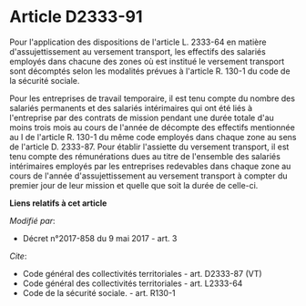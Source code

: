 # Article D2333-91

Pour l'application des dispositions de l'article L. 2333-64 en matière d'assujettissement au versement transport, les
effectifs des salariés employés dans chacune des zones où est institué le versement transport sont décomptés selon les
modalités prévues à l'article R. 130-1 du code de la sécurité sociale. 

Pour les entreprises de travail temporaire, il est tenu compte du nombre des salariés permanents et des salariés intérimaires
qui ont été liés à l'entreprise par des contrats de mission pendant une durée totale d'au moins trois mois au cours de
l'année de décompte des effectifs mentionnée au I de l'article R. 130-1 du même code employés dans chaque zone au sens de
l'article D. 2333-87. Pour établir l'assiette du versement transport, il est tenu compte des rémunérations dues au titre de
l'ensemble des salariés intérimaires employés par les entreprises redevables dans chaque zone au cours de l'année
d'assujettissement au versement transport à compter du premier jour de leur mission et quelle que soit la durée de celle-ci.

**Liens relatifs à cet article**

_Modifié par_:

  - Décret n°2017-858 du 9 mai 2017 - art. 3

_Cite_:

  - Code général des collectivités territoriales - art. D2333-87 (VT)
  - Code général des collectivités territoriales - art. L2333-64
  - Code de la sécurité sociale. - art. R130-1
